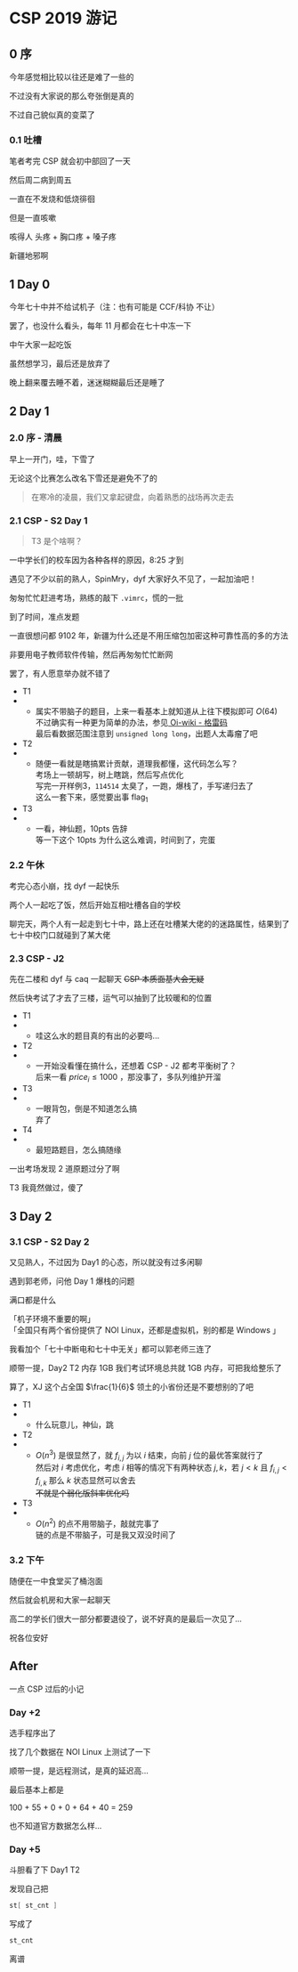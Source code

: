# CSP 2019 游记

## 0 序

今年感觉相比较以往还是难了一些的

不过没有大家说的那么夸张倒是真的

不过自己貌似真的变菜了

### 0.1 吐槽

笔者考完 CSP 就会初中部回了一天

然后周二病到周五

一直在不发烧和低烧徘徊

但是一直咳嗽

咳得人 头疼 + 胸口疼 + 嗓子疼

新疆地邪啊

## 1 Day 0

今年七十中并不给试机子（注：也有可能是 CCF/科协 不让）

罢了，也没什么看头，每年 11 月都会在七十中冻一下

中午大家一起吃饭

虽然想学习，最后还是放弃了

晚上翻来覆去睡不着，迷迷糊糊最后还是睡了

## 2 Day 1 

### 2.0 序 - 清晨

早上一开门，哇，下雪了

无论这个比赛怎么改名下雪还是避免不了的

> 在寒冷的凌晨，我们又拿起键盘，向着熟悉的战场再次走去

### 2.1 CSP - S2 Day 1

> T3 是个啥啊？

一中学长们的校车因为各种各样的原因，8:25 才到

遇见了不少以前的熟人，SpinMry，dyf 大家好久不见了，一起加油吧！

匆匆忙忙赶进考场，熟练的敲下 `.vimrc`，慌的一批

到了时间，准点发题

一直很想问都 9102 年，新疆为什么还是不用压缩包加密这种可靠性高的多的方法

非要用电子教师软件传输，然后再匆匆忙忙断网

罢了，有人愿意举办就不错了

- T1
- - 属实不带脑子的题目，上来一看基本上就知道从上往下模拟即可 $O(64)$  
	不过确实有一种更为简单的办法，参见[ Oi-wiki - 格雷码 ](https://oi-wiki.org/misc/gray-code/)  
	最后看数据范围注意到 `unsigned long long`，出题人太毒瘤了吧
- T2
- - 随便一看就是瞎搞累计贡献，道理我都懂，这代码怎么写？  
	考场上一顿胡写，树上瞎跳，然后写点优化  
	写完一开样例3，`114514` 太臭了，一跑，爆栈了，手写递归去了  
	这么一套下来，感觉要出事 $\text{flag}_1$   
- T3
- - 一看，神仙题，10pts 告辞  
	等一下这个 10pts 为什么这么难调，时间到了，完蛋

### 2.2 午休

考完心态小崩，找 dyf 一起快乐

两个人一起吃了饭，然后开始互相吐槽各自的学校

聊完天，两个人有一起走到七十中，路上还在吐槽某大佬的的迷路属性，结果到了七十中校门口就碰到了某大佬

### 2.3 CSP - J2

先在二楼和 dyf 与 caq 一起聊天 ~~CSP 本质面基大会无疑~~

然后快考试了才去了三楼，运气可以抽到了比较暖和的位置

- T1 
- - 哇这么水的题目真的有出的必要吗...
- T2 
- - 一开始没看懂在搞什么，还想着 CSP - J2 都考平衡树了？  
	后来一看 $price_i \leq 1000$ ，那没事了，多队列维护开溜
- T3
- - 一眼背包，倒是不知道怎么搞  
	弃了
- T4
- - 最短路题目，怎么搞随缘

一出考场发现 2 道原题过分了啊

T3 我竟然做过，傻了

## 3 Day 2

### 3.1 CSP - S2 Day 2

又见熟人，不过因为 Day1 的心态，所以就没有过多闲聊

遇到郭老师，问他 Day 1 爆栈的问题

满口都是什么

「机子环境不重要的啊」  
「全国只有两个省份提供了 NOI Linux，还都是虚拟机，别的都是 Windows 」

我看加个「七十中断电和七十中无关」都可以郭老师三连了

顺带一提，Day2 T2 内存 1GB 我们考试环境总共就 1GB 内存，可把我给整乐了

算了，XJ 这个占全国  $\frac{1}{6}$ 领土的小省份还是不要想别的了吧

- T1 
- - 什么玩意儿，神仙，跳
- T2 
- - $O(n^3)$ 是很显然了，就 $f_{i,j}$ 为以 $i$ 结束，向前 $j$ 位的最优答案就行了  
	然后对 $i$ 考虑优化，考虑 $i$ 相等的情况下有两种状态 $j,k$，若 $j < k$ 且 $f_{i,j} < f_{i,k}$ 那么 $k$ 状态显然可以舍去  
	~~不就是个弱化版斜率优化吗~~  
- T3
- - $O(n^2)$ 的点不用带脑子，敲就完事了  
	链的点是不带脑子，可是我又双没时间了

### 3.2 下午

随便在一中食堂买了桶泡面

然后就会机房和大家一起聊天

高二的学长们很大一部分都要退役了，说不好真的是最后一次见了...

祝各位安好

## After

一点 CSP 过后的小记

### Day +2

选手程序出了

找了几个数据在 NOI Linux 上测试了一下

顺带一提，是远程测试，是真的延迟高...

最后基本上都是

100 + 55 + 0 + 0 + 64 + 40 = 259

也不知道官方数据怎么样...

### Day +5

斗胆看了下 Day1 T2

发现自己把 
```cpp
st[ st_cnt ] 
```

写成了

```cpp
st_cnt
```

离谱
